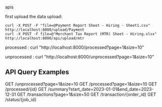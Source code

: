 apis

first upload the data
upload:
```
curl -X POST -F "file=@Payment Report Sheet - Hiring - Sheet1.csv" http://localhost:8000/upload/Payment
curl -X POST -F file=@"Merchant Tax Report (MTR) Sheet - Hiring.xlsx" http://localhost:8000/api/upload/mtr
```

processed : curl "http://localhost:8000/processed?page=1&size=10"

unprocessed : curl "http://localhost:8000/unprocessed?page=1&size=10"

## API Query Examples

GET /unprocessed?page=1&size=10
GET /processed?page=1&size=10
GET /processed/{id}
GET /summary?start_date=2023-01-01&end_date=2023-12-31
GET /transactions?page=1&size=50
GET /transaction/{order_id}
GET /status/{job_id}
